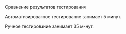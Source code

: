 Сравнение результатов тестирования

Автоматизированное тестирование занимает 5 минут.

Ручное тестирование занимает 35 минут.